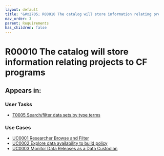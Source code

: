 ```yaml
---
layout: default
title: "&#x2705; R00010 The catalog will store information relating projects to CF programs"
nav_order: 3
parent: Requirements
has_children: false
---
```


# R00010 The catalog will store information relating projects to CF programs

## Appears in:


### User Tasks

-   [T0005 Search/filter data sets by type terms](../user-tasks/t0005-searchfilter-data-sets-by-type-terms.md)


### Use Cases

-   [UC0001 Researcher Browse and Filter](../use-cases/uc0001-researcher-browse-and-filter.md)
-   [UC0002 Explore data availability to build policy](../use-cases/uc0002-explore-data-availability-to-build-policy.md)
-   [UC0003 Monitor Data Releases as a Data Custodian](../use-cases/uc0003-monitor-data-releases-as-a-data-custodian.md)
